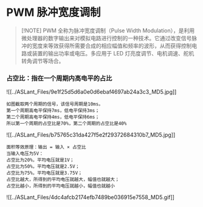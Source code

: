 # PWM 脉冲宽度调制

> [!NOTE] PWM 全称为脉冲宽度调制（Pulse Width Modulation），是利用微处理器的数字输出来对模拟电路进行控制的一种技术。它通过改变信号脉冲的宽度来等效获得所需要合成的相应幅值和频率的波形，从而获得控制电路或装置的输出功率或电压。多应用于 LED 灯亮度调节、电机调速、舵机转角调节等场合。

### 占空比：指在一个周期内**高电平**的占比
![[../ASLant_Files/9e1f25d5d6a0e0d6ebaf4697ab24a3c3_MD5.jpg]]
```text
如图截取两个周期的信号，该信号周期是10ms。
第一个周期高电平保持7ms，低电平保持3ms；
第二个周期高电平保持4ms，低电平保持6ms；
所以第一个周期的占空比是70%，第二个周期的占空比是40%
```

![[../ASLant_Files/b75765c31da427f5e2f29372684310b7_MD5.jpg]]

```text
面积等效原理：输出 = 输入 × 占空比
当输入电压为5V：
占空比为20%，平均电压就是1V；
占空比为50%，平均电压就是2.5V；
占空比为75%，平均电压就是3.75V；
占空比越大，所得到的平均电压就越大，幅值也就越大；
占空比越小，所得到的平均电压就越小，幅值也就越小
```

![[../ASLant_Files/4dc4afcb2174efb7489be036915e7558_MD5.gif]]
